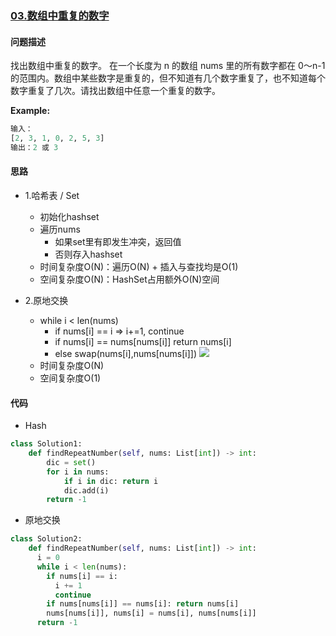 ### [03.数组中重复的数字](https://leetcode-cn.com/problems/shu-zu-zhong-zhong-fu-de-shu-zi-lcof/)

#### 问题描述
找出数组中重复的数字。
在一个长度为 n 的数组 nums 里的所有数字都在 0～n-1 的范围内。数组中某些数字是重复的，但不知道有几个数字重复了，也不知道每个数字重复了几次。请找出数组中任意一个重复的数字。

**Example:**
```python
输入：
[2, 3, 1, 0, 2, 5, 3]
输出：2 或 3
```

#### 思路
- 1.哈希表 / Set
  - 初始化hashset
  - 遍历nums
    - 如果set里有即发生冲突，返回值
    - 否则存入hashset
  - 时间复杂度O(N)：遍历O(N) + 插入与查找均是O(1)
  - 空间复杂度O(N)：HashSet占用额外O(N)空间

- 2.原地交换
  - while i < len(nums)
    - if nums[i] == i => i+=1, continue
    - if nums[i] == nums[nums[i]] return nums[i]
    - else swap(nums[i],nums[nums[i]])
![](https://camo.githubusercontent.com/c343cf36110223d02ae6c15d5fc9bfd45745b55b/68747470733a2f2f63732d6e6f7465732d313235363130393739362e636f732e61702d6775616e677a686f752e6d7971636c6f75642e636f6d2f36343362366631382d663933332d346163352d616137612d6533303464626437666534392e676966)
  - 时间复杂度O(N)
  - 空间复杂度O(1)
#### 代码
- Hash
```python
class Solution1:
    def findRepeatNumber(self, nums: List[int]) -> int:
        dic = set()
        for i in nums:
            if i in dic: return i
            dic.add(i)
        return -1
```
- 原地交换
```python
class Solution2:
    def findRepeatNumber(self, nums: List[int]) -> int:
      i = 0
      while i < len(nums):
        if nums[i] == i:
          i += 1
          continue
        if nums[nums[i]] == nums[i]: return nums[i]
        nums[nums[i]], nums[i] = nums[i], nums[nums[i]]
      return -1
```